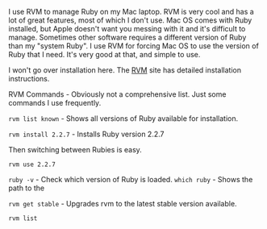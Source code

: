 I use RVM to manage Ruby on my Mac laptop.  RVM is very cool and has a lot of great features, most of which I don't use.  Mac OS comes with Ruby installed, but Apple doesn't want you messing with it and it's difficult to manage. Sometimes other software requires a different version of Ruby than my "system Ruby".  I use RVM for forcing Mac OS to use the version of Ruby that I need.  It's very good at that, and simple to use.

I won't go over installation here. The [RVM](https://rvm.io/rvm/install) site has detailed installation instructions.

RVM Commands - Obviously not a comprehensive list. Just some commands I use frequently.

`rvm list known`  -  Shows all versions of Ruby available for installation.

`rvm install 2.2.7` - Installs Ruby version 2.2.7

Then switching between Rubies is easy.

`rvm use 2.2.7`

`ruby -v` - Check which version of Ruby is loaded.
`which ruby` - Shows the path to the


`rvm get stable` - Upgrades rvm to the latest stable version available.

`rvm list`
